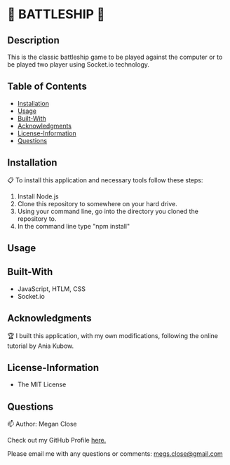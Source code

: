 # :ship: BATTLESHIP :ship: 

## Description
This is the classic battleship game to be played against the computer or to be played two player using Socket.io technology. 

## Table of Contents
* [Installation](#Installation)
* [Usage](#Usage)
* [Built-With](#Built-With)
* [Acknowledgments](#Acknowledgments)
* [License-Information](#License-Information)
* [Questions](#Questions)

## Installation 
:clipboard:
To install this application and necessary tools follow these steps:
1. Install Node.js
2. Clone this repository to somewhere on your hard drive. 
3. Using your command line, go into the directory you cloned the repository to. 
4. In the command line type "npm install"

## Usage


## Built-With 
  * JavaScript, HTLM, CSS 
  * Socket.io

## Acknowledgments 
:trophy:
I built this application, with my own modifications, following the online tutorial by Ania Kubow. 

## License-Information 
  * The MIT License
  
## Questions 
:mailbox:
Author: Megan Close

Check out my GitHub Profile [here.](https://github.com/MeganClo)

Please email me with any questions or comments: <megs.close@gmail.com>